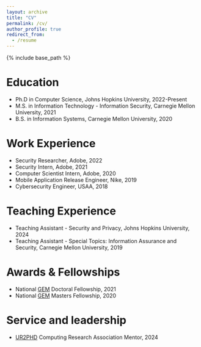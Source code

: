 ```yaml
---
layout: archive
title: "CV"
permalink: /cv/
author_profile: true
redirect_from:
  - /resume
---
```


{% include base_path %}

Education
======
* Ph.D in Computer Science, Johns Hopkins University, 2022-Present
* M.S. in Information Technology - Information Security, Carnegie Mellon University, 2021
* B.S. in Information Systems, Carnegie Mellon University, 2020

Work Experience
======
* Security Researcher, Adobe, 2022
* Security Intern, Adobe, 2021
* Computer Scientist Intern, Adobe, 2020
* Mobile Application Release Engineer, Nike, 2019
* Cybersecurity Engineer, USAA, 2018

Teaching Experience
======
* Teaching Assistant - Security and Privacy, Johns Hopkins University, 2024
* Teaching Assistant - Special Topics: Information Assurance and Security, Carnegie Mellon University, 2019

Awards & Fellowships
======
* National [GEM](https://www.gemfellowship.org) Doctoral Fellowship, 2021
* National [GEM](https://www.gemfellowship.org) Masters Fellowship, 2020

Service and leadership
======
* [UR2PHD](https://cra.org/ur2phd/) Computing Research Association Mentor, 2024
 
